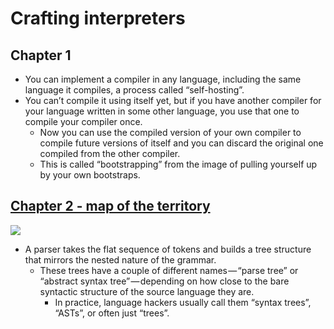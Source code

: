 # Crafting interpreters

## Chapter 1

* You can implement a compiler in any language, including the same language it compiles, a process called “self-hosting”.
* You can’t compile it using itself yet, but if you have another compiler for your language written in some other language, you use that one to compile your compiler once.
  * Now you can use the compiled version of your own compiler to compile future versions of itself and you can discard the original one compiled from the other compiler.
  * This is called “bootstrapping” from the image of pulling yourself up by your own bootstraps.

## [Chapter 2 - map of the territory](http://www.craftinginterpreters.com/a-map-of-the-territory.html)

![](https://i.imgur.com/w4R6Mkl.jpg)

* A parser takes the flat sequence of tokens and builds a tree structure that mirrors the nested nature of the grammar.
  * These trees have a couple of different names — “parse tree” or “abstract syntax tree” — depending on how close to the bare syntactic structure of the source language they are.
    * In practice, language hackers usually call them “syntax trees”, “ASTs”, or often just “trees”.

